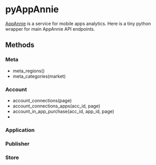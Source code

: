 pyAppAnnie
==========

[AppAnnie](http://www.appannie.com) is a service for mobile apps analytics. Here is a tiny python wrapper for main AppAnnie API endpoints.

## Methods

### Meta

* meta_regions()
* meta_categories(market)

### Account

* account_connections(page)
* account\_connections\_apps(acc_id, page)
* account\_in\_app\_purchase(acc\_id, app_id, page)
* 
### Application

### Publisher

### Store
